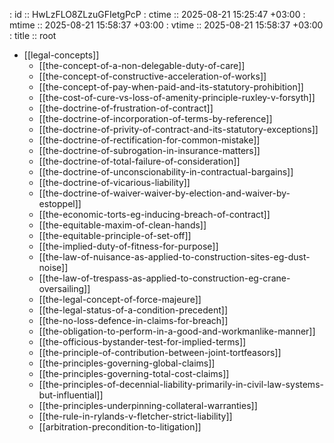 : id    :: HwLzFLO8ZLzuGFIetgPcP
: ctime :: 2025-08-21 15:25:47 +03:00
: mtime :: 2025-08-21 15:58:37 +03:00
: vtime :: 2025-08-21 15:58:37 +03:00
: title :: root

- [[legal-concepts]]
  - [[the-concept-of-a-non-delegable-duty-of-care]]
  - [[the-concept-of-constructive-acceleration-of-works]]
  - [[the-concept-of-pay-when-paid-and-its-statutory-prohibition]]
  - [[the-cost-of-cure-vs-loss-of-amenity-principle-ruxley-v-forsyth]]
  - [[the-doctrine-of-frustration-of-contract]]
  - [[the-doctrine-of-incorporation-of-terms-by-reference]]
  - [[the-doctrine-of-privity-of-contract-and-its-statutory-exceptions]]
  - [[the-doctrine-of-rectification-for-common-mistake]]
  - [[the-doctrine-of-subrogation-in-insurance-matters]]
  - [[the-doctrine-of-total-failure-of-consideration]]
  - [[the-doctrine-of-unconscionability-in-contractual-bargains]]
  - [[the-doctrine-of-vicarious-liability]]
  - [[the-doctrine-of-waiver-waiver-by-election-and-waiver-by-estoppel]]
  - [[the-economic-torts-eg-inducing-breach-of-contract]]
  - [[the-equitable-maxim-of-clean-hands]]
  - [[the-equitable-principle-of-set-off]]
  - [[the-implied-duty-of-fitness-for-purpose]]
  - [[the-law-of-nuisance-as-applied-to-construction-sites-eg-dust-noise]]
  - [[the-law-of-trespass-as-applied-to-construction-eg-crane-oversailing]]
  - [[the-legal-concept-of-force-majeure]]
  - [[the-legal-status-of-a-condition-precedent]]
  - [[the-no-loss-defence-in-claims-for-breach]]
  - [[the-obligation-to-perform-in-a-good-and-workmanlike-manner]]
  - [[the-officious-bystander-test-for-implied-terms]]
  - [[the-principle-of-contribution-between-joint-tortfeasors]]
  - [[the-principles-governing-global-claims]]
  - [[the-principles-governing-total-cost-claims]]
  - [[the-principles-of-decennial-liability-primarily-in-civil-law-systems-but-influential]]
  - [[the-principles-underpinning-collateral-warranties]]
  - [[the-rule-in-rylands-v-fletcher-strict-liability]]
  - [[arbitration-precondition-to-litigation]]
